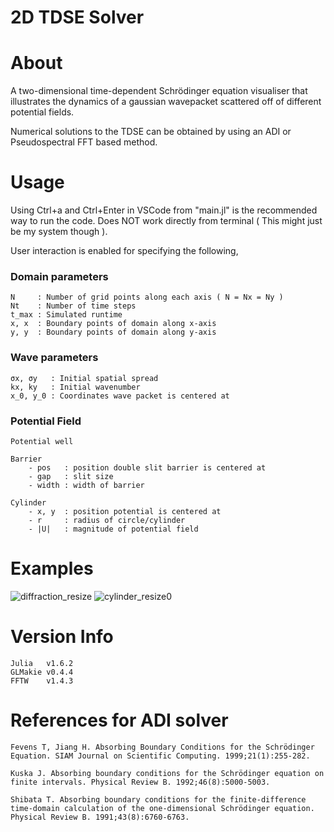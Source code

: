 
2D TDSE Solver
===============================
# About

A two-dimensional time-dependent Schrödinger equation visualiser that illustrates the dynamics of a gaussian wavepacket scattered off of different potential fields.

Numerical solutions to the TDSE can be obtained by using an ADI or Pseudospectral FFT based method.


# Usage

Using Ctrl+a and Ctrl+Enter in VSCode from "main.jl" is the recommended way to run the code. Does NOT work directly from terminal ( This might just be my system though ). 



User interaction is enabled for specifying the following,

### Domain parameters
```
N     : Number of grid points along each axis ( N = Nx = Ny )
Nt    : Number of time steps
t_max : Simulated runtime
x, x  : Boundary points of domain along x-axis
y, y  : Boundary points of domain along y-axis
```

### Wave parameters
```
σx, σy   : Initial spatial spread 
kx, ky   : Initial wavenumber
x_0, y_0 : Coordinates wave packet is centered at 
```

### Potential Field 
```
Potential well

Barrier
    - pos   : position double slit barrier is centered at
    - gap   : slit size
    - width : width of barrier

Cylinder 
    - x, y  : position potential is centered at
    - r     : radius of circle/cylinder
    - |U|   : magnitude of potential field
```
# Examples
![diffraction_resize](https://user-images.githubusercontent.com/81137805/135265939-afa2d024-cc1e-4ed9-8fe6-c36559cac022.gif)
![cylinder_resize0](https://user-images.githubusercontent.com/81137805/135265989-486c3b8c-87eb-4c75-91d3-a571d49327b9.gif)
# Version Info
```
Julia   v1.6.2
GLMakie v0.4.4
FFTW    v1.4.3
```

# References for ADI solver

```
Fevens T, Jiang H. Absorbing Boundary Conditions for the Schrödinger Equation. SIAM Journal on Scientific Computing. 1999;21(1):255-282.

Kuska J. Absorbing boundary conditions for the Schrödinger equation on finite intervals. Physical Review B. 1992;46(8):5000-5003.

Shibata T. Absorbing boundary conditions for the finite-difference time-domain calculation of the one-dimensional Schrödinger equation. Physical Review B. 1991;43(8):6760-6763.
```




